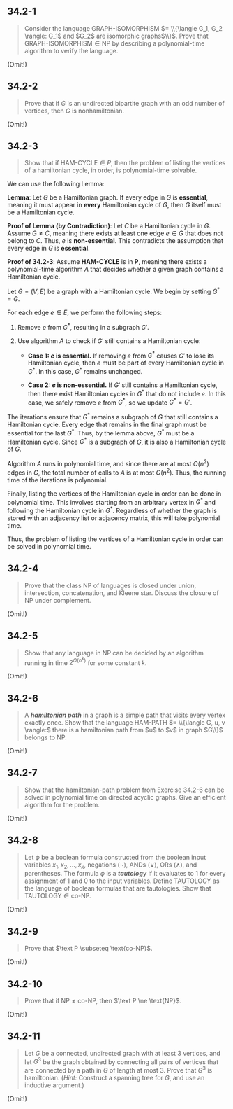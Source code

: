 ## 34.2-1

> Consider the language $\text{GRAPH-ISOMORPHISM}$ $= \\{\langle G_1, G_2 \rangle: G_1$ and $G_2$ are isomorphic graphs$\\}$. Prove that $\text{GRAPH-ISOMORPHISM} \in \text{NP}$ by describing a polynomial-time algorithm to verify the language.

(Omit!)

## 34.2-2

> Prove that if $G$ is an undirected bipartite graph with an odd number of vertices, then $G$ is nonhamiltonian.

(Omit!)

## 34.2-3

> Show that if $\text{HAM-CYCLE} \in P$, then the problem of listing the vertices of a hamiltonian cycle, in order, is polynomial-time solvable.

We can use the following Lemma:

**Lemma**:
Let $G$ be a Hamiltonian graph. If every edge in $G$ is **essential**, meaning it must appear in **every** Hamiltonian cycle of $G$, then $G$ itself must be a Hamiltonian cycle.

**Proof of Lemma (by Contradiction)**:
Let $C$ be a Hamiltonian cycle in $G$.
Assume $G \neq C$, meaning there exists at least one edge $e \in G$ that does not belong to $C$.
Thus, $e$ is **non-essential**.
This contradicts the assumption that every edge in $G$ is **essential**.

**Proof of 34.2-3**:
Assume **HAM-CYCLE** is in **P**, meaning there exists a polynomial-time algorithm $A$ that decides whether a given graph contains a Hamiltonian cycle.

Let $G = (V, E)$ be a graph with a Hamiltonian cycle. We begin by setting $G^\ast = G$.

For each edge $e \in E$, we perform the following steps:

1. Remove $e$ from $G^\ast$, resulting in a subgraph $G'$.
2. Use algorithm $A$ to check if $G'$ still contains a Hamiltonian cycle:

    - **Case 1: $e$ is essential.**
      If removing $e$ from $G^\ast$ causes $G'$ to lose its Hamiltonian cycle, then $e$ must be part of every Hamiltonian cycle in $G^\ast$. In this case, $G^\ast$ remains unchanged.

    - **Case 2: $e$ is non-essential.**
      If $G'$ still contains a Hamiltonian cycle, then there exist Hamiltonian cycles in $G^\ast$ that do not include $e$. In this case, we safely remove $e$ from $G^\ast$, so we update $G^\ast = G'$.

The iterations ensure that $G^\ast$ remains a subgraph of $G$ that still contains a Hamiltonian cycle.
Every edge that remains in the final graph must be essential for the last $G^\ast$.
Thus, by the lemma above, $G^\ast$ must be a Hamiltonian cycle.
Since $G^\ast$ is a subgraph of $G$, it is also a Hamiltonian cycle of $G$.

Algorithm $A$ runs in polynomial time, and since there are at most $O(n^2)$ edges in $G$, the total number of calls to $A$ is at most $O(n^2)$.
Thus, the running time of the iterations is polynomial.

Finally, listing the vertices of the Hamiltonian cycle in order can be done in polynomial time.
This involves starting from an arbitrary vertex in $G^\ast$ and following the Hamiltonian cycle in $G^\ast$.
Regardless of whether the graph is stored with an adjacency list or adjacency matrix, this will take polynomial time.

Thus, the problem of listing the vertices of a Hamiltonian cycle in order can be solved in polynomial time.

## 34.2-4

> Prove that the class $\text{NP}$ of languages is closed under union, intersection, concatenation, and Kleene star. Discuss the closure of $\text{NP}$ under complement.

(Omit!)

## 34.2-5

> Show that any language in $\text{NP}$ can be decided by an algorithm running in time $2^{O(n^k)}$ for some constant $k$.

(Omit!)

## 34.2-6

> A **_hamiltonian path_** in a graph is a simple path that visits every vertex exactly once. Show that the language $\text{HAM-PATH}$ $= \\{\langle G, u, v \rangle:$ there is a hamiltonian path from $u$ to $v$ in graph $G\\}$ belongs to $\text{NP}$.

(Omit!)

## 34.2-7

> Show that the hamiltonian-path problem from Exercise 34.2-6 can be solved in polynomial time on directed acyclic graphs. Give an efficient algorithm for the problem.

(Omit!)

## 34.2-8

> Let $\phi$ be a boolean formula constructed from the boolean input variables $x_1, x_2, \dots, x_k$, negations ($\neg$), ANDs ($\vee$), ORs ($\wedge$), and parentheses. The formula $\phi$ is a **_tautology_** if it evaluates to $1$ for every assignment of $1$ and $0$ to the input variables. Define $\text{TAUTOLOGY}$ as the language of boolean formulas that are tautologies. Show that $\text{TAUTOLOGY} \in \text{co-NP}$.

(Omit!)

## 34.2-9

> Prove that $\text P \subseteq \text{co-NP}$.

(Omit!)

## 34.2-10

> Prove that if $\text{NP} \ne \text{co-NP}$, then $\text P \ne \text{NP}$.

(Omit!)

## 34.2-11

> Let $G$ be a connected, undirected graph with at least $3$ vertices, and let $G^3$ be the graph obtained by connecting all pairs of vertices that are connected by a path in $G$ of length at most $3$. Prove that $G^3$ is hamiltonian. ($\textit{Hint:}$ Construct a spanning tree for $G$, and use an inductive argument.)

(Omit!)
